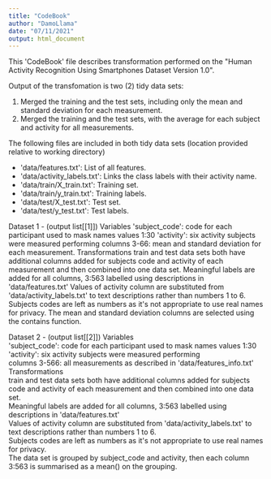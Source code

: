 ```yaml
---
title: "CodeBook"
author: "DamoLlama"
date: "07/11/2021"
output: html_document
---
```


This 'CodeBook' file describes transformation performed on the "Human Activity Recognition Using Smartphones Dataset Version 1.0".

Output of the transfomation is two (2) tidy data sets:
1. Merged the training and the test sets, including only the mean and standard deviation for each measurement.
2. Merged the training and the test sets, with the average for each subject and activity for all measurements.

The following files are included in both tidy data sets
(location provided relative to working directory)

- 'data/features.txt': List of all features.
- 'data/activity_labels.txt': Links the class labels with their activity name.
- 'data/train/X_train.txt': Training set.
- 'data/train/y_train.txt': Training labels.
- 'data/test/X_test.txt': Test set.
- 'data/test/y_test.txt': Test labels.

Dataset 1 - (output list[[1]])
Variables
'subject_code': code for each participant used to mask names values 1:30
'activity': six activity subjects were measured performing
columns 3-66: mean and standard deviation for each measurement.
Transformations
train and test data sets both have additional columns added for subjects code and activity of each measurement and then combined into one data set.
Meaningful labels are added for all columns, 3:563 labelled using descriptions in 'data/features.txt'
Values of activity column are substituted from 'data/activity_labels.txt' to text descriptions rather than numbers 1 to 6.
Subjects codes are left as numbers as it's not appropriate to use real names for privacy.
The mean and standard deviation columns are selected using the contains function.

Dataset 2 - (output list[[2]])
Variables  
'subject_code': code for each participant used to mask names values 1:30  
'activity': six activity subjects were measured performing  
columns 3-566: all measurements as described in 'data/features_info.txt'  
Transformations  
train and test data sets both have additional columns added for subjects code and activity of each measurement and then combined into one data set.  
Meaningful labels are added for all columns, 3:563 labelled using descriptions in 'data/features.txt'  
Values of activity column are substituted from 'data/activity_labels.txt' to text descriptions rather than numbers 1 to 6.  
Subjects codes are left as numbers as it's not appropriate to use real names for privacy.  
The data set is grouped by subject_code and activity, then each column 3:563 is summarised as a mean() on the grouping.  
